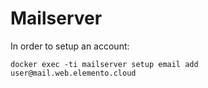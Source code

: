 # Mailserver

In order to setup an account:
```
docker exec -ti mailserver setup email add user@mail.web.elemento.cloud
```